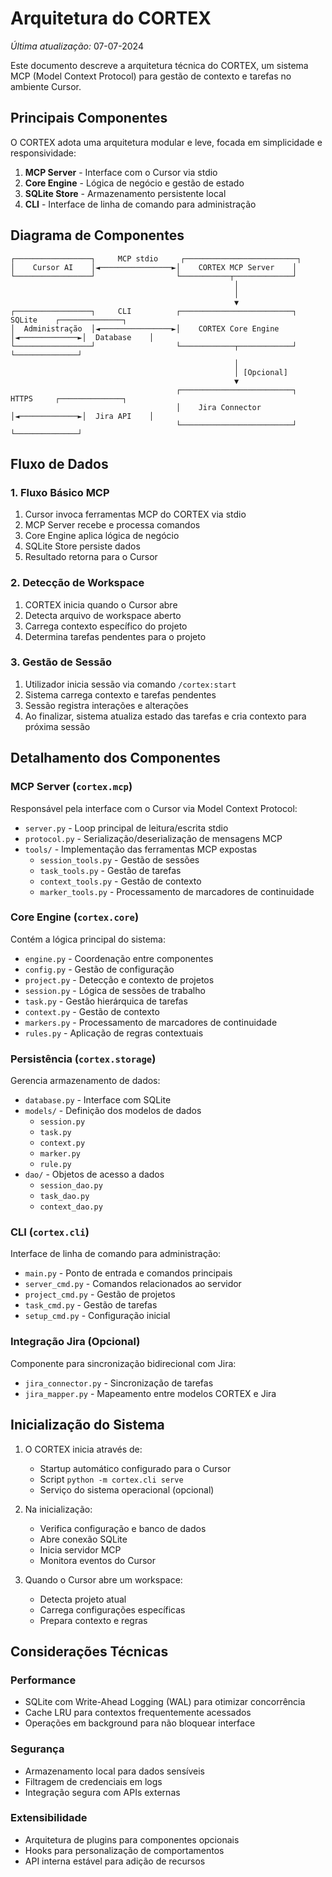 # Arquitetura do CORTEX

*Última atualização:* 07-07-2024

Este documento descreve a arquitetura técnica do CORTEX, um sistema MCP (Model Context Protocol) para gestão de contexto e tarefas no ambiente Cursor.

## Principais Componentes

O CORTEX adota uma arquitetura modular e leve, focada em simplicidade e responsividade:

1. **MCP Server** - Interface com o Cursor via stdio
2. **Core Engine** - Lógica de negócio e gestão de estado
3. **SQLite Store** - Armazenamento persistente local
4. **CLI** - Interface de linha de comando para administração

## Diagrama de Componentes

```
┌─────────────────┐     MCP stdio     ┌─────────────────────────┐
│    Cursor AI    │◄────────────────►│    CORTEX MCP Server    │
└─────────────────┘                  └───────────┬─────────────┘
                                                  │
                                                  │
                                                  ▼
┌─────────────────┐     CLI          ┌─────────────────────────┐     SQLite    ┌──────────────┐
│  Administração  │◄────────────────►│    CORTEX Core Engine   │◄─────────────►│  Database    │
└─────────────────┘                  └────────────┬────────────┘               └──────────────┘
                                                  │
                                                  │ [Opcional]
                                                  ▼
                                     ┌─────────────────────────┐     HTTPS     ┌──────────────┐
                                     │    Jira Connector       │◄─────────────►│  Jira API    │
                                     └─────────────────────────┘               └──────────────┘
```

## Fluxo de Dados

### 1. Fluxo Básico MCP

1. Cursor invoca ferramentas MCP do CORTEX via stdio
2. MCP Server recebe e processa comandos
3. Core Engine aplica lógica de negócio
4. SQLite Store persiste dados
5. Resultado retorna para o Cursor

### 2. Detecção de Workspace

1. CORTEX inicia quando o Cursor abre
2. Detecta arquivo de workspace aberto
3. Carrega contexto específico do projeto
4. Determina tarefas pendentes para o projeto

### 3. Gestão de Sessão

1. Utilizador inicia sessão via comando `/cortex:start`
2. Sistema carrega contexto e tarefas pendentes
3. Sessão registra interações e alterações
4. Ao finalizar, sistema atualiza estado das tarefas e cria contexto para próxima sessão

## Detalhamento dos Componentes

### MCP Server (`cortex.mcp`)

Responsável pela interface com o Cursor via Model Context Protocol:

- `server.py` - Loop principal de leitura/escrita stdio
- `protocol.py` - Serialização/deserialização de mensagens MCP
- `tools/` - Implementação das ferramentas MCP expostas
  - `session_tools.py` - Gestão de sessões
  - `task_tools.py` - Gestão de tarefas
  - `context_tools.py` - Gestão de contexto
  - `marker_tools.py` - Processamento de marcadores de continuidade

### Core Engine (`cortex.core`)

Contém a lógica principal do sistema:

- `engine.py` - Coordenação entre componentes
- `config.py` - Gestão de configuração
- `project.py` - Detecção e contexto de projetos
- `session.py` - Lógica de sessões de trabalho
- `task.py` - Gestão hierárquica de tarefas
- `context.py` - Gestão de contexto
- `markers.py` - Processamento de marcadores de continuidade
- `rules.py` - Aplicação de regras contextuais

### Persistência (`cortex.storage`)

Gerencia armazenamento de dados:

- `database.py` - Interface com SQLite
- `models/` - Definição dos modelos de dados
  - `session.py`
  - `task.py`
  - `context.py`
  - `marker.py`
  - `rule.py`
- `dao/` - Objetos de acesso a dados
  - `session_dao.py`
  - `task_dao.py`
  - `context_dao.py`

### CLI (`cortex.cli`)

Interface de linha de comando para administração:

- `main.py` - Ponto de entrada e comandos principais
- `server_cmd.py` - Comandos relacionados ao servidor
- `project_cmd.py` - Gestão de projetos
- `task_cmd.py` - Gestão de tarefas
- `setup_cmd.py` - Configuração inicial

### Integração Jira (Opcional)

Componente para sincronização bidirecional com Jira:

- `jira_connector.py` - Sincronização de tarefas
- `jira_mapper.py` - Mapeamento entre modelos CORTEX e Jira

## Inicialização do Sistema

1. O CORTEX inicia através de:
   - Startup automático configurado para o Cursor
   - Script `python -m cortex.cli serve`
   - Serviço do sistema operacional (opcional)

2. Na inicialização:
   - Verifica configuração e banco de dados
   - Abre conexão SQLite
   - Inicia servidor MCP
   - Monitora eventos do Cursor

3. Quando o Cursor abre um workspace:
   - Detecta projeto atual
   - Carrega configurações específicas
   - Prepara contexto e regras

## Considerações Técnicas

### Performance

- SQLite com Write-Ahead Logging (WAL) para otimizar concorrência
- Cache LRU para contextos frequentemente acessados
- Operações em background para não bloquear interface

### Segurança

- Armazenamento local para dados sensíveis
- Filtragem de credenciais em logs
- Integração segura com APIs externas

### Extensibilidade

- Arquitetura de plugins para componentes opcionais
- Hooks para personalização de comportamentos
- API interna estável para adição de recursos 